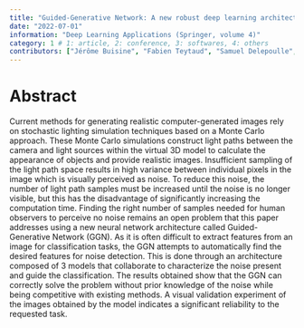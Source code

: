 ```yaml
---
title: "Guided-Generative Network: A new robust deep learning architecture for noise characterization"
date: "2022-07-01"
information: "Deep Learning Applications (Springer, volume 4)"
category: 1 # 1: article, 2: conference, 3: softwares, 4: others
contributors: ["Jérôme Buisine", "Fabien Teytaud", "Samuel Delepoulle", "Christophe Renaud"]
---
```


# Abstract

Current methods for generating realistic computer-generated images rely on stochastic lighting simulation techniques based on a Monte Carlo approach. These Monte Carlo simulations construct light paths between the camera and light sources within the virtual 3D model to calculate the appearance of objects and provide realistic images. Insufficient sampling of the light path space results in high variance between individual pixels in the image which is visually perceived as noise. To reduce this noise, the number of light path samples must be increased until the noise is no longer visible, but this has the disadvantage of significantly increasing the computation time. Finding the right number of samples needed for human observers to perceive no noise remains an open problem that this paper addresses using a new neural network architecture called Guided-Generative Network (GGN). As it is often difficult to extract features from an image for classification tasks, the GGN attempts to automatically find the desired features for noise detection. This is done through an architecture composed of $3$ models that collaborate to characterize the noise present and guide the classification. The results obtained show that the GGN can correctly solve the problem without prior knowledge of the noise while being competitive with existing methods. A visual validation experiment of the images obtained by the model indicates a significant reliability to the requested task.